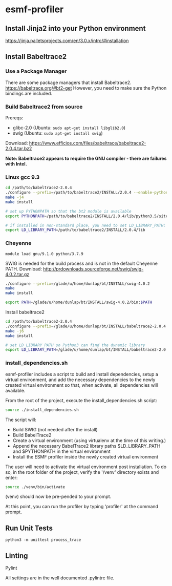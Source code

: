 # esmf-profiler

## Install Jinja2 into your Python environment
https://jinja.palletsprojects.com/en/3.0.x/intro/#installation

## Install Babeltrace2

### Use a Package Manager
There are some package managers that install Babeltrace2.  
https://babeltrace.org/#bt2-get
However, you need to make sure the Python bindings are included.

### Build Babeltrace2 from source

Prereqs:
- glibc-2.0  (Ubuntu: `sudo apt-get install libglib2.0`)
- swig (Ubuntu: `sudo apt-get install swig`)

Download:
https://www.efficios.com/files/babeltrace/babeltrace2-2.0.4.tar.bz2

**Note: Babeltrace2 appears to require the GNU compiler - there are failures with Intel.**

### Linux gcc 9.3

```bash
cd /path/to/babeltrace2-2.0.4
./configure --prefix=/path/to/babeltrace2/INSTALL/2.0.4 --enable-python-bindings --enable-python-plugins --disable-debug-info --enable-compile-warnings=no
make -j4
make install

# set up PYTHONPATH so that the bt2 module is available
export PYTHONPATH=/path/to/babeltrace2/INSTALL/2.0.4/lib/python3.5/site-packages

# if installed in non-standard place, you need to set LD_LIBRARY_PATH:
export LD_LIBRARY_PATH=/path/to/babeltrace2/INSTALL/2.0.4/lib

```

### Cheyenne

```
module load gnu/9.1.0 python/3.7.9
```

SWIG is needed for the build process and is not in the default Cheyenne PATH.
Download: http://prdownloads.sourceforge.net/swig/swig-4.0.2.tar.gz
```bash
./configure --prefix=/glade/u/home/dunlap/bt/INSTALL/swig-4.0.2
make
make install

export PATH=/glade/u/home/dunlap/bt/INSTALL/swig-4.0.2/bin:$PATH
```

Install babeltrace2
```bash
cd /path/to/babeltrace2-2.0.4
./configure --prefix=/glade/u/home/dunlap/bt/INSTALL/babeltrace2-2.0.4 --enable-python-bindings --enable-python-plugins --disable-debug-info
make -j6
make install

# set LD_LIBRARY_PATH so Python3 can find the dynamic library
export LD_LIBRARY_PATH=/glade/u/home/dunlap/bt/INSTALL/babeltrace2-2.0.4/lib:$LD_LIBRARY_PATH
```

### install_dependencies.sh

esmf-profiler includes a script to build and install dependencies, setup a virtual environment, and add the necessary dependencies to the newly created virtual environment so that, when activate, all dependencies will available.

From the root of the project, execute the install_dependencies.sh script:

```bash
source ./install_dependencies.sh
```

The script will:
* Build SWIG (not needed after the install)
* Build BabelTrace2
* Create a virtual environment (using virtualenv at the time of this writing.)
* Append the necessary BabelTrace2 library paths $LD_LIBRARY_PATH and $PYTHONPATH in the virtual environment
* Install the ESMF profiler inside the newly created virtual environment

The user will need to activate the virtual environment post installation.  To do so, in the root folder of the project, verify the '/venv' directory exists and enter:

```bash
source ./venv/bin/activate
```

(venv) should now be pre-pended to your prompt.

At this point, you can run the profiler by typing 'profiler' at the command prompt.


## Run Unit Tests
```
python3 -m unittest process_trace
```

## Linting
Pylint

All settings are in the well documented .pylintrc file.
